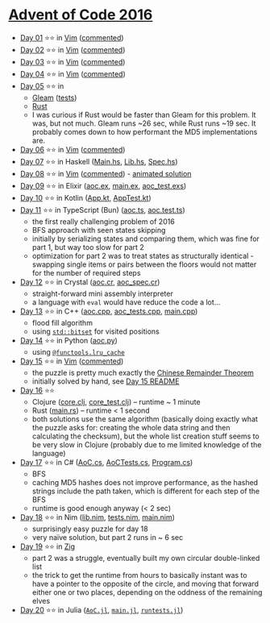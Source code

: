 # [Advent of Code 2016](https://adventofcode.com/2016)

- [Day 01](https://adventofcode.com/2016/day/1) ⭐⭐ in
  [Vim](../vim/2016/day-01/aoc-2016-01.vim)
  ([commented](../vim/2016/day-01/aoc-2016-01.commented.vim))
- [Day 02](https://adventofcode.com/2016/day/2) ⭐⭐ in
  [Vim](../vim/2016/day-02/aoc-2016-02.vim)
  ([commented](../vim/2016/day-02/aoc-2016-02.commented.vim))
- [Day 03](https://adventofcode.com/2016/day/3) ⭐⭐ in
  [Vim](../vim/2016/day-03/aoc-2016-03.vim)
  ([commented](../vim/2016/day-03/aoc-2016-03.commented.vim))
- [Day 04](https://adventofcode.com/2016/day/4) ⭐⭐ in
  [Vim](../vim/2016/day-04/aoc-2016-04.vim)
  ([commented](../vim/2016/day-04/aoc-2016-04.commented.vim))
- [Day 05](https://adventofcode.com/2016/day/5) ⭐⭐ in
  - [Gleam](./day-05-gleam/src/aoc_2016_day_05.gleam)
    ([tests](./day-05-gleam/test/aoc_2016_day_05_test.gleam))
  - [Rust](./day-05-rust/src/main.rs)
  - I was curious if Rust would be faster than Gleam for this problem. It was,
    but not much. Gleam runs ~26 sec, while Rust runs ~19 sec. It probably comes
    down to how performant the MD5 implementations are.
- [Day 06](https://adventofcode.com/2016/day/6) ⭐⭐ in
  [Vim](../vim/2016/day-06/aoc-2016-06.vim)
  ([commented](../vim/2016/day-06/aoc-2016-06.commented.vim))
- [Day 07](https://adventofcode.com/2016/day/7) ⭐⭐ in Haskell
  ([Main.hs](./day-07-haskell/app/Main.hs),
  [Lib.hs](./day-07-haskell/src/Lib.hs),
  [Spec.hs](./day-07-haskell/test/Spec.hs))
- [Day 08](https://adventofcode.com/2016/day/8) ⭐⭐ in
  [Vim](../vim/2016/day-08/aoc-2016-08.vim)
  ([commented](../vim/2016/day-08/aoc-2016-08.commented.vim)) -
  [animated solution](../vim/2016/day-08/README.md)
- [Day 09](https://adventofcode.com/2016/day/9) ⭐⭐ in Elixir
  ([aoc.ex](./day-09-elixir/lib/aoc.ex),
  [main.ex](./day-09-elixir/lib/main.ex),
  [aoc_test.exs](./day-09-elixir/test/aoc_test.exs))
- [Day 10](https://adventofcode.com/2016/day/10) ⭐⭐ in Kotlin
  ([App.kt](./day-10-kotlin/app/src/main/kotlin/aoc/App.kt),
  [AppTest.kt](./day-10-kotlin/app/src/test/kotlin/aoc/AppTest.kt))
- [Day 11](https://adventofcode.com/2016/day/11) ⭐⭐ in TypeScript (Bun)
  ([aoc.ts](./day-11-typescript/aoc.ts),
  [aoc.test.ts](./day-11-typescript/aoc.test.ts))
  - the first really challenging problem of 2016
  - BFS approach with seen states skipping
  - initially by serializing states and comparing them, which was fine for part
    1, but way too slow for part 2
  - optimization for part 2 was to treat states as structurally identical -
    swapping single items or pairs between the floors would not matter for the
    number of required steps
- [Day 12](https://adventofcode.com/2016/day/12) ⭐⭐ in Crystal
  ([aoc.cr](./day-12-crystal/src/aoc.cr),
  [aoc_spec.cr](./day-12-crystal/spec/aoc_spec.cr))
  - straight-forward mini assembly interpreter
  - a language with `eval` would have reduce the code a lot…
- [Day 13](https://adventofcode.com/2016/day/13) ⭐⭐ in C++
  ([aoc.cpp](./day-13-cpp/src/aoc.cpp),
  [aoc_tests.cpp](./day-13-cpp/tests/aoc_tests.cpp),
  [main.cpp](./day-13-cpp/src/main.cpp))
  - flood fill algorithm
  - using [`std::bitset`](https://en.cppreference.com/w/cpp/utility/bitset) for
    visited positions
- [Day 14](https://adventofcode.com/2016/day/14) ⭐⭐ in Python
  ([aoc.py](./day-14-python/aoc.py))
  - using [`@functools.lru_cache`](https://docs.python.org/3/library/functools.html#functools.lru_cache)
- [Day 15](https://adventofcode.com/2016/day/15) ⭐⭐ in
  [Vim](../vim/2016/day-15/aoc-2016-15.vim)
  ([commented](../vim/2016/day-15/aoc-2016-15.commented.vim))
  - the puzzle is pretty much exactly the [Chinese Remainder
    Theorem](https://en.wikipedia.org/wiki/Chinese_remainder_theorem)
  - initially solved by hand, see [Day 15 README](../vim/2016/day-15/README.md)
- [Day 16](https://adventofcode.com/2016/day/16) ⭐⭐
  - Clojure
    ([core.clj](./day-16-clojure/src/advent_of_code_template/core.clj),
    [core_test.clj](./day-16-clojure/test/advent_of_code_template/core_test.clj))
    – runtime ~ 1 minute
  - Rust ([main.rs](./day-16-rust/src/main.rs)) – runtime < 1 second
  - both solutions use the same algorithm (basically doing exactly what the
    puzzle asks for: creating the whole data string and then calculating the
    checksum), but the whole list creation stuff seems to be very slow in
    Clojure (probably due to me limited knowledge of the language)
- [Day 17](https://adventofcode.com/2016/day/17) ⭐⭐ in C#
  ([AoC.cs](./day-17-csharp/AoC.cs),
  [AoCTests.cs](./day-17-csharp/AoCTests.cs),
  [Program.cs](./day-17-csharp/Program.cs))
  - BFS
  - caching MD5 hashes does not improve performance, as the hashed strings
    include the path taken, which is different for each step of the BFS
  - runtime is good enough anyway (< 2 sec)
- [Day 18](https://adventofcode.com/2016/day/18) ⭐⭐ in Nim
  ([lib.nim](./day-18-nim/lib.nim),
  [tests.nim](./day-18-nim/tests.nim),
  [main.nim](./day-18-nim/main.nim))
  - surprisingly easy puzzle for day 18
  - very naïve solution, but part 2 runs in ~ 6 sec
- [Day 19](https://adventofcode.com/2016/day/19) ⭐⭐ in
  [Zig](./day-19-zig/src/main.zig)
  - part 2 was a struggle, eventually built my own circular double-linked list
  - the trick to get the runtime from hours to basically instant was to have a
    pointer to the opposite of the circle, and moving that forward either one or
    two places, depending on the oddness of the remaining elves
- [Day 20](https://adventofcode.com/2016/day/20) ⭐⭐ in Julia
  ([`AoC.jl`](./day-20-julia/src/AoC.jl),
  [`main.jl`](./day-20-julia/src/main.jl),
  [`runtests.jl`](./day-20-julia/test/runtests.jl))

